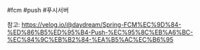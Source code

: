 #fcm #push #푸시서버 

참고:
https://velog.io/@daydream/Spring-FCM%EC%9D%84-%ED%86%B5%ED%95%B4-Push-%EC%95%8C%EB%A6%BC-%EC%84%9C%EB%B2%84-%EA%B5%AC%EC%B6%95